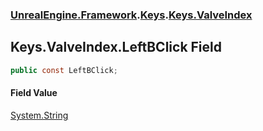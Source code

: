 ### [UnrealEngine.Framework](./UnrealEngine-Framework.md 'UnrealEngine.Framework').[Keys](./UnrealEngine-Framework-Keys.md 'UnrealEngine.Framework.Keys').[Keys.ValveIndex](./UnrealEngine-Framework-Keys-ValveIndex.md 'UnrealEngine.Framework.Keys.ValveIndex')
## Keys.ValveIndex.LeftBClick Field
  
```csharp
public const LeftBClick;
```
#### Field Value
[System.String](https://docs.microsoft.com/en-us/dotnet/api/System.String 'System.String')  
